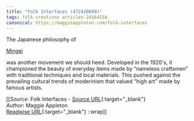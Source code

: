 ```yaml
---
title: "Folk Interfaces (472420699)"
tags: folk-creations articles-24164156
canonical: https://maggieappleton.com/folk-interfaces
---
```


The Japanese philosophy of

[Mingei](https://en.wikipedia.org/wiki/Mingei)

was another movement we should heed. Developed in the 1920's, it championed the beauty of everyday items made by “nameless craftsmen” with traditional techniques and local materials. This pushed against the prevailing cultural trends of moderinism that valued “high art” made by famous artists.


[[_Source_: Folk Interfaces - [Source URL](https://maggieappleton.com/folk-interfaces){:target="_blank"}<br>
_Author_: Maggie Appleton<br>
[Readwise URL](https://readwise.io/open/472420699){:target="_blank"}
::wrap]]